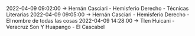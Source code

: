2022-04-09 09:02:00 -> Hernán Casciari - Hemisferio Derecho - Técnicas Literarias
2022-04-09 09:05:00 -> Hernán Casciari - Hemisferio Derecho - El nombre de todas las cosas
2022-04-09 14:28:00 -> Tlen Huicani - Veracruz Son Y Huapango - El Cascabel

